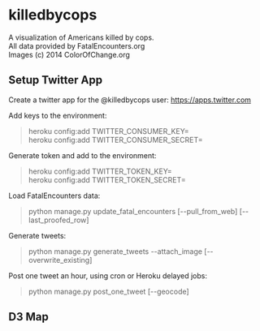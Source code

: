 killedbycops
============

A visualization of Americans killed by cops.  
All data provided by FatalEncounters.org  
Images (c) 2014 ColorOfChange.org 

## Setup Twitter App
Create a twitter app for the @killedbycops user:
https://apps.twitter.com

Add keys to the environment:
> heroku config:add TWITTER_CONSUMER_KEY=  
> heroku config:add TWITTER_CONSUMER_SECRET=  

Generate token and add to the environment:
> heroku config:add TWITTER_TOKEN_KEY=  
> heroku config:add TWITTER_TOKEN_SECRET=  

Load FatalEncounters data:
> python manage.py update_fatal_encounters [--pull_from_web] [--last_proofed_row]

Generate tweets:
> python manage.py generate_tweets --attach_image [--overwrite_existing]

Post one tweet an hour, using cron or Heroku delayed jobs:
> python manage.py post_one_tweet [--geocode]

## D3 Map

